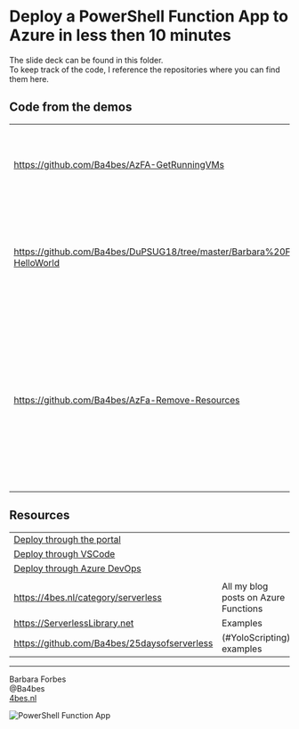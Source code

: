 # Deploy a PowerShell Function App to Azure in less then 10 minutes

The slide deck can be found in this folder.  
To keep track of the code, I reference the repositories where you can find them here.

## Code from the demos

|||
|--|--|
|<https://github.com/Ba4bes/AzFA-GetRunningVMs>| the first function app that was deployed through the portal|
|<https://github.com/Ba4bes/DuPSUG18/tree/master/Barbara%20Forbes/AzFA-HelloWorld>|The second function app that was deployed through VSCode (standard code)|
|<https://github.com/Ba4bes/AzFa-Remove-Resources>| The last Function App that was deployed through Azure DevOps (includes the permissions script, the ARM templates and the pipeline) |

## Resources

|||
|--|--|
|[Deploy through the portal](https://4bes.nl/2019/06/12/configure-azure-functions-for-powershell-in-the-portal/)
|[Deploy through VSCode](https://docs.microsoft.com/en-us/azure/azure-functions/functions-create-first-function-powershell)|
|[Deploy through Azure DevOps](https://4bes.nl/2019/06/16/deploy-azure-functions-for-powershell-with-azure-devops)|
|||
|https://4bes.nl/category/serverless| All my blog posts on Azure Functions |
|https://ServerlessLibrary.net| Examples|
|https://github.com/Ba4bes/25daysofserverless| (#YoloScripting) examples|


------------------

Barbara Forbes  
@Ba4bes  
[4bes.nl](https://4bes.nl)  

![PowerShell Function App](https://4bes.nl/wp-content/uploads/2019/11/PSFunctionApp-300x252.png)
